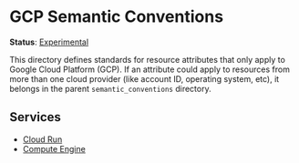 # GCP Semantic Conventions

**Status**: [Experimental][DocumentStatus]

This directory defines standards for resource attributes that only apply to
Google Cloud Platform (GCP). If an attribute could apply to resources from more than one cloud
provider (like account ID, operating system, etc), it belongs in the parent
`semantic_conventions` directory.

## Services

- [Cloud Run](./cloud_run.md)
- [Compute Engine](./gce.md)

[DocumentStatus]: https://github.com/open-telemetry/opentelemetry-specification/blob/v1.21.0/specification/document-status.md
